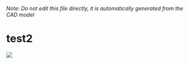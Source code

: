 ###### Note: Do not edit this file directly, it is automatically generated from the CAD model

# test2

![](/project.svg)

